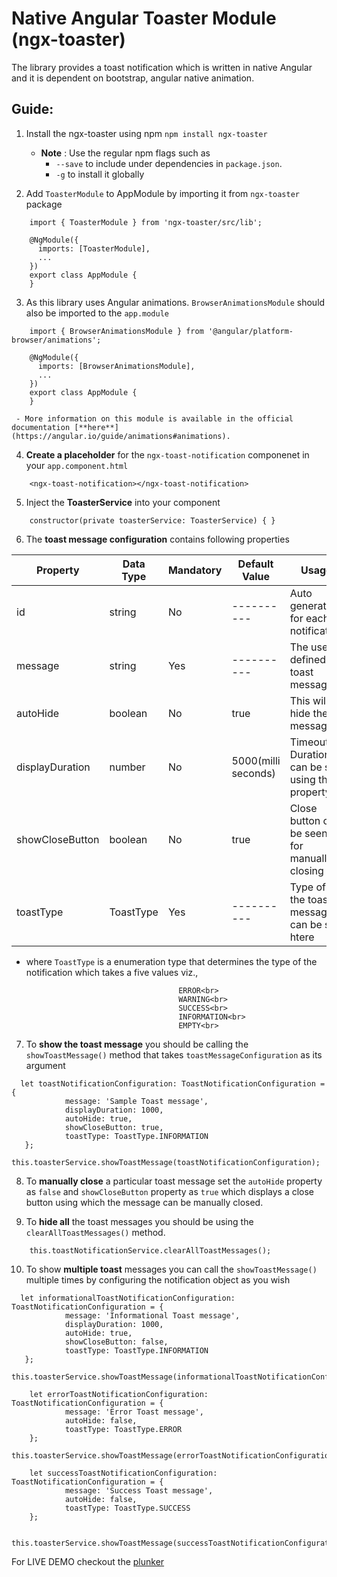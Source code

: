 Native Angular Toaster Module (ngx-toaster)
==============================================

The library provides a toast notification which is written in native Angular and it is dependent on bootstrap, angular native animation.



## Guide:
 1. Install the ngx-toaster using npm
    `npm install ngx-toaster`
     - **Note** : Use the regular npm flags such as 
         - `--save` to include under dependencies in `package.json`.
         - `-g` to install it globally
         
 2. Add `ToasterModule` to AppModule by importing it from `ngx-toaster` package 
```
    import { ToasterModule } from 'ngx-toaster/src/lib';
    
    @NgModule({
      imports: [ToasterModule],
      ...
    })
    export class AppModule {
    }
```

 3. As this library uses Angular animations. `BrowserAnimationsModule` should also be imported to the `app.module` 
```
    import { BrowserAnimationsModule } from '@angular/platform-browser/animations';

    @NgModule({
      imports: [BrowserAnimationsModule],
      ...
    })
    export class AppModule {
    }
```
     - More information on this module is available in the official documentation [**here**](https://angular.io/guide/animations#animations).

  4. **Create a placeholder** for the `ngx-toast-notification` componenet in your `app.component.html`
```
    <ngx-toast-notification></ngx-toast-notification>
```

  5. Inject the **ToasterService** into your component
```
    constructor(private toasterService: ToasterService) { }
```

  6. The **toast message configuration** contains following properties<br/>

|**Property**    | **Data Type** |  **Mandatory**   |   **Default Value**     |               **Usage**                            |
| ------------   |  ----------   |  --------------  |  ---------------------  |  ----------------------------------------------    |
| id              |   string      |       No         |   ----------            |  Auto generated for each notification             |
| message         |   string      |       Yes        |   ----------            |  The user defined toast message                   |
| autoHide        |   boolean     |       No         |     true                |  This will hide the message                       |
| displayDuration |   number      |       No         |     5000(milli seconds) |  Timeout Duration can be set using this property  |
| showCloseButton |   boolean     |       No         |     true                |  Close button can be seen for manually closing it |
| toastType       |   ToastType   |       Yes        |   ----------            |  Type of the toast message can be set htere       |

- where `ToastType` is a enumeration type that determines the type of the notification which takes a five values viz.,

                                        ERROR<br>
                                        WARNING<br>
                                        SUCCESS<br>
                                        INFORMATION<br>
                                        EMPTY<br>

7. To **show the toast message** you should be calling the `showToastMessage()` method that takes `toastMessageConfiguration` as its argument
  ```
    let toastNotificationConfiguration: ToastNotificationConfiguration = {
              message: 'Sample Toast message',
              displayDuration: 1000,
              autoHide: true,
              showCloseButton: true,
              toastType: ToastType.INFORMATION
     };
     this.toasterService.showToastMessage(toastNotificationConfiguration);
  ```
8. To **manually close** a particular toast message set the `autoHide` property as `false` and `showCloseButton` property as `true` which displays a close button using which the message can be manually closed.
  
9. To **hide all** the toast messages you should be using the `clearAllToastMessages()` method.
  ```
      this.toastNotificationService.clearAllToastMessages();
  ```
  
10. To show **multiple toast** messages you can call the `showToastMessage()` multiple times by configuring the notification object as you wish
  ```
    let informationalToastNotificationConfiguration: ToastNotificationConfiguration = {
              message: 'Informational Toast message',
              displayDuration: 1000,
              autoHide: true,
              showCloseButton: false,
              toastType: ToastType.INFORMATION
     };
      this.toasterService.showToastMessage(informationalToastNotificationConfiguration);
      
      let errorToastNotificationConfiguration: ToastNotificationConfiguration = {
              message: 'Error Toast message',
              autoHide: false,
              toastType: ToastType.ERROR
      };
      this.toasterService.showToastMessage(errorToastNotificationConfiguration);
      
      let successToastNotificationConfiguration: ToastNotificationConfiguration = {
              message: 'Success Toast message',
              autoHide: false,
              toastType: ToastType.SUCCESS
      };      
      
      this.toasterService.showToastMessage(successToastNotificationConfiguration);
  ```
  
For LIVE DEMO checkout the [plunker](https://plnkr.co/edit/ae4rj2eq8oZEeK8pN6RN?p=preview)

